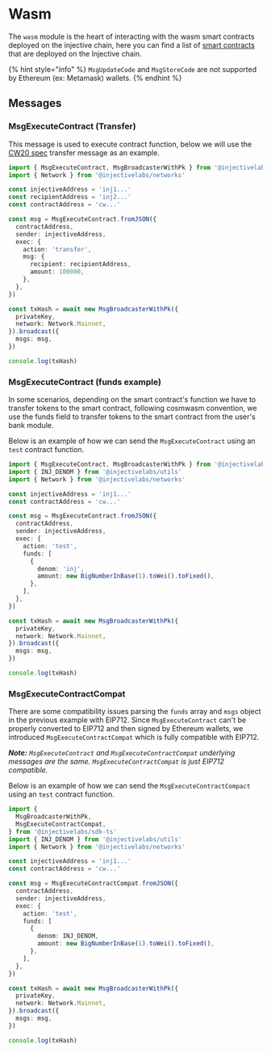 # Wasm

The `wasm` module is the heart of interacting with the wasm smart contracts deployed on the injective chain, here you can find a list of [smart contracts](https://explorer.injective.network/contracts/) that are deployed on the Injective chain.

{% hint style="info" %}
`MsgUpdateCode` and `MsgStoreCode` are not supported by Ethereum (ex: Metamask) wallets.
{% endhint %}

## Messages

### MsgExecuteContract (Transfer)

This message is used to execute contract function, below we will use the [CW20 spec](https://github.com/CosmWasm/cw-plus/blob/main/packages/cw20/README.md) transfer message as an example.

```ts
import { MsgExecuteContract, MsgBroadcasterWithPk } from '@injectivelabs/sdk-ts'
import { Network } from '@injectivelabs/networks'

const injectiveAddress = 'inj1...'
const recipientAddress = 'inj2...'
const contractAddress = 'cw...'

const msg = MsgExecuteContract.fromJSON({
  contractAddress,
  sender: injectiveAddress,
  exec: {
    action: 'transfer',
    msg: {
      recipient: recipientAddress,
      amount: 100000,
    },
  },
})

const txHash = await new MsgBroadcasterWithPk({
  privateKey,
  network: Network.Mainnet,
}).broadcast({
  msgs: msg,
})

console.log(txHash)
```

### MsgExecuteContract (funds example)

In some scenarios, depending on the smart contract's function we have to transfer tokens to the smart contract, following cosmwasm convention, we use the funds field to transfer tokens to the smart contract from the user's bank module.

Below is an example of how we can send the `MsgExecuteContract` using an `test` contract function.

```ts
import { MsgExecuteContract, MsgBroadcasterWithPk } from '@injectivelabs/sdk-ts'
import { INJ_DENOM } from '@injectivelabs/utils'
import { Network } from '@injectivelabs/networks'

const injectiveAddress = 'inj1...'
const contractAddress = 'cw...'

const msg = MsgExecuteContract.fromJSON({
  contractAddress,
  sender: injectiveAddress,
  exec: {
    action: 'test',
    funds: [
      {
        denom: 'inj',
        amount: new BigNumberInBase(1).toWei().toFixed(),
      },
    ],
  },
})

const txHash = await new MsgBroadcasterWithPk({
  privateKey,
  network: Network.Mainnet,
}).broadcast({
  msgs: msg,
})

console.log(txHash)
```

### MsgExecuteContractCompat

There are some compatibility issues parsing the `funds` array and `msgs` object in the previous example with EIP712. Since `MsgExecuteContract` can't be properly converted to EIP712 and then signed by Ethereum wallets, we introduced `MsgExecuteContractCompat` which is fully compatible with EIP712.

_**Note:**_ _`MsgExecuteContract` and `MsgExecuteContractCompat` underlying messages are the same. `MsgExecuteContractCompat` is just EIP712 compatible._

Below is an example of how we can send the `MsgExecuteContractCompact` using an `test` contract function.

```ts
import {
  MsgBroadcasterWithPk,
  MsgExecuteContractCompat,
} from '@injectivelabs/sdk-ts'
import { INJ_DENOM } from '@injectivelabs/utils'
import { Network } from '@injectivelabs/networks'

const injectiveAddress = 'inj1...'
const contractAddress = 'cw...'

const msg = MsgExecuteContractCompat.fromJSON({
  contractAddress,
  sender: injectiveAddress,
  exec: {
    action: 'test',
    funds: [
      {
        denom: INJ_DENOM,
        amount: new BigNumberInBase(1).toWei().toFixed(),
      },
    ],
  },
})

const txHash = await new MsgBroadcasterWithPk({
  privateKey,
  network: Network.Mainnet,
}).broadcast({
  msgs: msg,
})

console.log(txHash)
```
